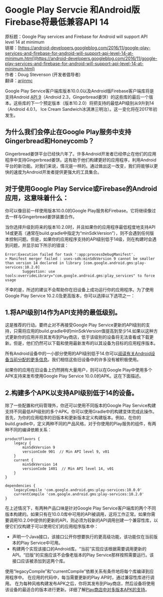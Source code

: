 # Google Play Servcie 和Android版Firebase将最低兼容API 14

原标题：Google Play services and Firebase for Android will support API level 14 at minimum  
链接：[https://android-developers.googleblog.com/2016/11/google-play-services-and-firebase-for-android-will-support-api-level-14-at-minimum.html](https://android-developers.googleblog.com/2016/11/google-play-services-and-firebase-for-android-will-support-api-level-14-at-minimum.html)  
作者：Doug Stevenson (开发者倡导者)  
翻译：[arjinmc](https://github.com/arjinmc)  

Google Play Service客户端库版本10.0.0以及Android版Firebase客户端库将是支持Android [API 9](https://source.android.com/source/build-numbers.html)（Android 2.3，Gingerbread姜饼）的这些库的最后一个版本。这些库的下一个预定版本（版本10.2.0）将把支持的最低API级别从9升到14（Android 4.0.1， Ice Cream Sandwich冰淇淋三明治）。这一变化将在2017年初发生。

## 为什么我们会停止在Google Play服务中支持Gingerbread和Honeycomb？

Gingerbread姜饼平台已经快六年了。许多Android开发者已经停止在他们的应用程序中支持Gingerbread姜饼。这有助于他们构建更好的应用程序，利用Android平台的新功能。对我们来说，情况是一样的。通过做出这一改变，我们将能够以更快的速度为Android开发者提供更强大的工具集合。

## 对于使用Google Play Service或Firebase的Android应用，这意味着什么：

你可以像目前一样使用版本10.0.0的Google Play服务和Firebase。它将继续像过去一样与Gingerbread姜饼装置合作。

当你选择升级到将来的版本10.2.0时，并且如果你的应用程序最低程度地支持API 14或更高（通常在build.gradle中指定为“minSdkVersion”），则不会遇到任何版本控制问题。但是，如果你的应用程序支持的API级别低于14级，则在构建时会遇到问题，并显示如下所示的错误：

```code
Error:Execution failed for task ':app:processDebugManifest'.
> Manifest merger failed : uses-sdk:minSdkVersion 9 cannot be smaller than version 14 declared in library [com.google.android.gms:play-services:10.2.0]
        Suggestion: use tools:overrideLibrary="com.google.android.gms:play_services" to force usage
```

不幸的是，所述的建议不会帮助你在旧设备上成功运行你的应用程序。为了使用Google Play Service 10.2.0及更高版本，你可以选择以下选项之一：

## 1.将API级别14作为API支持的最低级别。

这是推荐的行动。要终止对不再接受Google Play Service更新的API级别的支持，只需将应用的build.gradle中的minSdkVersion值提高到至少14.如果以这种方式更新你的应用并将其发布到Play商店，低于该级别的设备将无法查看或下载更新。但是，他们仍然可以下载和使用最新发布的以其设备为目标的应用程序版本。

所有Android设备中的一小部分使用的API级别低于14.你可以[阅读有关Android设备当前分配的更多信息](https://developer.android.com/about/dashboards/index.html?utm_campaign=firebase_discussion_apilevel_112116&utm_source=anddev&utm_medium=blog)。我们相信这些旧设备中的许多没有被积极使用。

如果你的应用在旧设备上仍然拥有大量用户，则可以在Google Play中使用多个APK支持来发布使用Google Play Service 10.0.0的APK。这在下面描述。

## 2.构建多个APK以支持API级别低于14的设备。

除了一些配置和代码管理外，你还可以使用不同版本的Google Play Service构建支持不同最低API级别的多个APK。你可以使用Gradle中的构建变体完成此操作。首先，为你的应用程序的旧版本和更新版本定义构建版本。例如，在你的build.gradle中，定义两种不同的产品风格，对于你使用的Play服务的组件，有两种不同的编译依赖关系：

```code
productFlavors {
    legacy {
        minSdkVersion 9
        versionCode 901  // Min API level 9, v01
    }
    current {
        minSdkVersion 14
        versionCode 1401  // Min API level 14, v01
    }
}

dependencies {
    legacyCompile 'com.google.android.gms:play-services:10.0.0'
    currentCompile 'com.google.android.gms:play-services:10.2.0'
}
```
在上述情况下，有两种产品口味是针对Google Play Service客户端库的两个不同版本构建的。如果只有在10.0.0库中可用的API被调用，这将工作正常。如果你需要调用10.2.0中提供的更新的API，则必须为较新的API调用创建一个兼容性库，以便它们仅构建于可以使用它们的应用程序版本中：

* 声明一个Java接口，该接口公开你想要执行的更高级功能，该功能仅在当前版本的Play Service中可用。
* 构建两个实现该接口的Android库。“当前”实现应该根据需要调用更新的API。“旧版”的实施应该不会像老版本的Play Service那样按照需要运行。该接口应该被添加到这两个库。

使用“legacyCompile”和“currentCompile”依赖关系有条件地将每个库编译到应用程序中。
在应用的代码中，每当需要更新的Play API时，通过兼容性库进行调用。
在为每种风格构建发布APK之后，你将其发布到Play商店，然后设备将使用该设备的最适合的版本进行更新。详细了解[Play商店中对多版本APK的支持](https://developer.android.com/google/play/publishing/multiple-apks.html?utm_campaign=firebase_discussion_apilevel_112116&utm_source=anddev&utm_medium=blog)。